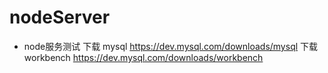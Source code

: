 # nodeServer
- node服务测试
下载 mysql
https://dev.mysql.com/downloads/mysql
下载 workbench
https://dev.mysql.com/downloads/workbench